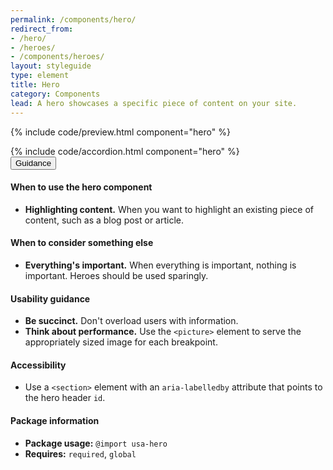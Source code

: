 ```yaml
---
permalink: /components/hero/
redirect_from:
- /hero/
- /heroes/
- /components/heroes/
layout: styleguide
type: element
title: Hero
category: Components
lead: A hero showcases a specific piece of content on your site.
---
```


{% include code/preview.html component="hero" %}
<section class="site-component-section">
  {% include code/accordion.html component="hero" %}
  <div class="usa-accordion usa-accordion--bordered site-accordion-docs">
    <button class="usa-button-unstyled usa-accordion__button"
        aria-expanded="true" aria-controls="hero-docs">
      Guidance
    </button>
    <div id="hero-docs" aria-hidden="false" class="usa-accordion__content site-component-usage">
      <h4>When to use the hero component</h4>
      <ul class="usa-content-list">
        <li><strong>Highlighting content.</strong> When you want to highlight an existing piece of content, such as a blog post or article.</li>
      </ul>
      <h4>When to consider something else</h4>
      <ul class="usa-content-list">
        <li><strong>Everything's important.</strong> When everything is important, nothing is important. Heroes should be used sparingly.</li>
      </ul>
      <h4>Usability guidance</h4>
      <ul class="usa-content-list">
        <li><strong>Be succinct.</strong> Don't overload users with information.</li>
        <li><strong>Think about performance.</strong> Use the <code>&lt;picture&gt;</code> element to serve the appropriately sized image for each breakpoint.</li>
      </ul>
      <h4 class="usa-heading">Accessibility</h4>
      <ul class="usa-content-list">
        <li>Use a <code>&lt;section&gt;</code> element with an <code>aria-labelledby</code> attribute that points to the hero header <code>id</code>.</li>
      </ul>
      <h4 class="usa-heading">Package information</h4>
      <ul class="usa-content-list">
        <li>
          <strong>Package usage:</strong> <code>@import usa-hero</code>
        </li>
        <li>
          <strong>Requires:</strong> <code>required</code>, <code>global</code>
        </li>
      </ul>
    </div>
  </div>
</section>
